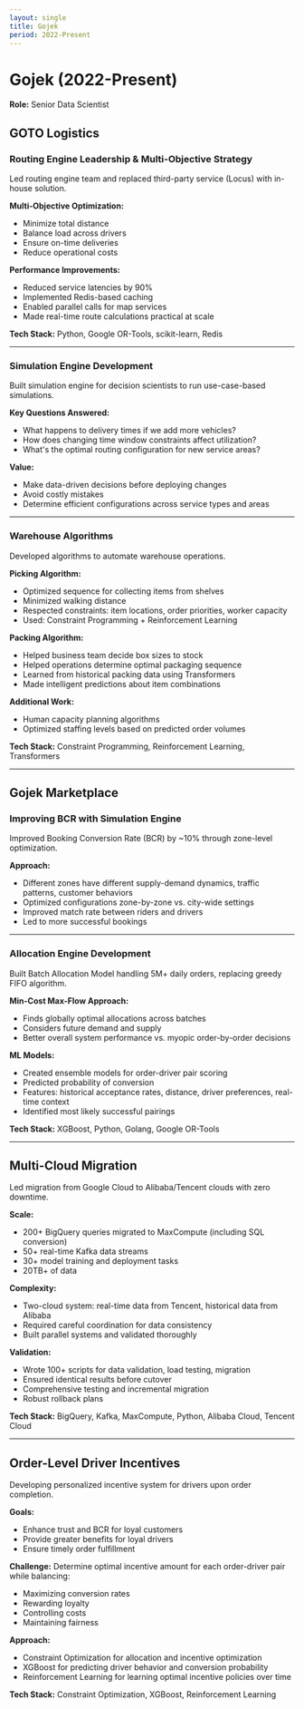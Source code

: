 ```yaml
---
layout: single
title: Gojek
period: 2022-Present
---
```


# Gojek (2022-Present)
**Role:** Senior Data Scientist

## GOTO Logistics

### Routing Engine Leadership & Multi-Objective Strategy

Led routing engine team and replaced third-party service (Locus) with in-house solution.

**Multi-Objective Optimization:**
- Minimize total distance
- Balance load across drivers
- Ensure on-time deliveries
- Reduce operational costs

**Performance Improvements:**
- Reduced service latencies by 90%
- Implemented Redis-based caching
- Enabled parallel calls for map services
- Made real-time route calculations practical at scale

**Tech Stack:** Python, Google OR-Tools, scikit-learn, Redis

---

### Simulation Engine Development

Built simulation engine for decision scientists to run use-case-based simulations.

**Key Questions Answered:**
- What happens to delivery times if we add more vehicles?
- How does changing time window constraints affect utilization?
- What's the optimal routing configuration for new service areas?

**Value:**
- Make data-driven decisions before deploying changes
- Avoid costly mistakes
- Determine efficient configurations across service types and areas

---

### Warehouse Algorithms

Developed algorithms to automate warehouse operations.

**Picking Algorithm:**
- Optimized sequence for collecting items from shelves
- Minimized walking distance
- Respected constraints: item locations, order priorities, worker capacity
- Used: Constraint Programming + Reinforcement Learning

**Packing Algorithm:**
- Helped business team decide box sizes to stock
- Helped operations determine optimal packaging sequence
- Learned from historical packing data using Transformers
- Made intelligent predictions about item combinations

**Additional Work:**
- Human capacity planning algorithms
- Optimized staffing levels based on predicted order volumes

**Tech Stack:** Constraint Programming, Reinforcement Learning, Transformers

---

## Gojek Marketplace

### Improving BCR with Simulation Engine

Improved Booking Conversion Rate (BCR) by ~10% through zone-level optimization.

**Approach:**
- Different zones have different supply-demand dynamics, traffic patterns, customer behaviors
- Optimized configurations zone-by-zone vs. city-wide settings
- Improved match rate between riders and drivers
- Led to more successful bookings

---

### Allocation Engine Development

Built Batch Allocation Model handling 5M+ daily orders, replacing greedy FIFO algorithm.

**Min-Cost Max-Flow Approach:**
- Finds globally optimal allocations across batches
- Considers future demand and supply
- Better overall system performance vs. myopic order-by-order decisions

**ML Models:**
- Created ensemble models for order-driver pair scoring
- Predicted probability of conversion
- Features: historical acceptance rates, distance, driver preferences, real-time context
- Identified most likely successful pairings

**Tech Stack:** XGBoost, Python, Golang, Google OR-Tools

---

## Multi-Cloud Migration

Led migration from Google Cloud to Alibaba/Tencent clouds with zero downtime.

**Scale:**
- 200+ BigQuery queries migrated to MaxCompute (including SQL conversion)
- 50+ real-time Kafka data streams
- 30+ model training and deployment tasks
- 20TB+ of data

**Complexity:**
- Two-cloud system: real-time data from Tencent, historical data from Alibaba
- Required careful coordination for data consistency
- Built parallel systems and validated thoroughly

**Validation:**
- Wrote 100+ scripts for data validation, load testing, migration
- Ensured identical results before cutover
- Comprehensive testing and incremental migration
- Robust rollback plans

**Tech Stack:** BigQuery, Kafka, MaxCompute, Python, Alibaba Cloud, Tencent Cloud

---

## Order-Level Driver Incentives

Developing personalized incentive system for drivers upon order completion.

**Goals:**
- Enhance trust and BCR for loyal customers
- Provide greater benefits for loyal drivers
- Ensure timely order fulfillment

**Challenge:**
Determine optimal incentive amount for each order-driver pair while balancing:
- Maximizing conversion rates
- Rewarding loyalty
- Controlling costs
- Maintaining fairness

**Approach:**
- Constraint Optimization for allocation and incentive optimization
- XGBoost for predicting driver behavior and conversion probability
- Reinforcement Learning for learning optimal incentive policies over time

**Tech Stack:** Constraint Optimization, XGBoost, Reinforcement Learning
